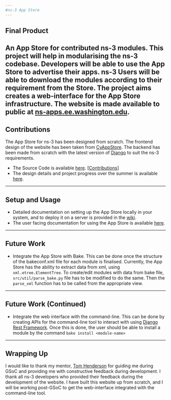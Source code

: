 ```yaml
---
#ns-3 App Store
---
```

## Final Product

An App Store for contributed ns-3 modules. This project will help in modularising the ns-3 codebase. Developers will be
able to use the App Store to advertise their apps. ns-3 Users will be able to download the modules according to their 
requirement from the Store. The project aims creates a web-interface for the App Store infrastructure. The website is made 
available to public at [ns-apps.ee.washington.edu](http://ns-apps.ee.washington.edu/).
---
## Contributions

The App Store for ns-3 has been designed from scratch. The frontend design of the website has been taken from [CyAppStore](apps.cytoscape.org). The backend has been made from scratch with the latest version of [Django](https://www.djangoproject.com/) to suit the ns-3 requirements.
* The Source Code is available [here](https://github.com/abhijithanilkumar/ns-3-AppStore). [[Contributions](https://github.com/abhijithanilkumar/ns-3-AppStore/graphs/contributors)]
* The design details and project progress over the summer is available [here](https://www.nsnam.org/wiki/GSOC2017AppStore).
---
## Setup and Usage

* Detailed documentation on setting up the App Store locally in your system, and to deploy it on a server is provided in the
[wiki](https://github.com/abhijithanilkumar/ns-3-AppStore/wiki).
* The user facing documentation for using the App Store is available [here](https://www.nsnam.org/~tomh/app-store-overview.pdf).
---
## Future Work

* Integrate the App Store with Bake. This can be done once the structure of the bakeconf.xml file for each module is finalised. Currently, the App Store has the ability to extract data from xml, using `xml.etree.ElementTree`. To create/edit modules with data from bake file, `src/util/parse_bake.py` file has to be modified to do the same. Then the `parse_xml` function has to be called from the appropriate view. 
---
## Future Work (Continued)
* Integrate the web interface with the command-line. This can be done by creating APIs for the command-line tool to interact with using [Django Rest Framework](http://www.django-rest-framework.org/). Once this is done, the user should be able to install a module by the command `bake install <module-name>`
---
## Wrapping Up
I would like to thank my mentor, [Tom Henderson](https://github.com/tomhenderson) for guiding me during GSoC and providing me with constructive feedback during development. I thank all ns-3 developers who provided their feedback during the development of the website. I have built this website up from scratch, and I will be working post-GSoC to get the web-interface integrated with the command-line tool.
